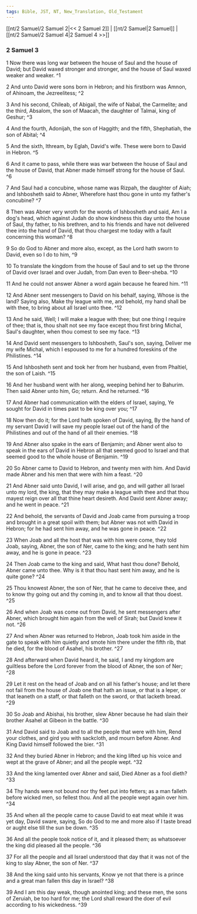 ```yaml
---
tags: Bible, JST, NT, New_Translation, Old_Testament
---
```


[[nt/2 Samuel/2 Samuel 2|<< 2 Samuel 2]] | [[nt/2 Samuel|2 Samuel]] | [[nt/2 Samuel/2 Samuel 4|2 Samuel 4 >>]]

### 2 Samuel 3

1 Now there was long war between the house of Saul and the house of David; but David waxed stronger and stronger, and the house of Saul waxed weaker and weaker.  ^1

2 And unto David were sons born in Hebron; and his firstborn was Amnon, of Ahinoam, the Jezreelitess;  ^2

3 And his second, Chileab, of Abigail, the wife of Nabal, the Carmelite; and the third, Absalom, the son of Maacah, the daughter of Talmai, king of Geshur;  ^3

4 And the fourth, Adonijah, the son of Haggith; and the fifth, Shephatiah, the son of Abital;  ^4

5 And the sixth, Ithream, by Eglah, David\'s wife. These were born to David in Hebron.  ^5

6 And it came to pass, while there was war between the house of Saul and the house of David, that Abner made himself strong for the house of Saul.  ^6

7 And Saul had a concubine, whose name was Rizpah, the daughter of Aiah; and Ishbosheth said to Abner, Wherefore hast thou gone in unto my father\'s concubine?  ^7

8 Then was Abner very wroth for the words of Ishbosheth and said, Am I a dog\'s head, which against Judah do show kindness this day unto the house of Saul, thy father, to his brethren, and to his friends and have not delivered thee into the hand of David, that thou chargest me today with a fault concerning this woman?  ^8

9 So do God to Abner and more also, except, as the Lord hath sworn to David, even so I do to him,  ^9

10 To translate the kingdom from the house of Saul and to set up the throne of David over Israel and over Judah, from Dan even to Beer-sheba.  ^10

11 And he could not answer Abner a word again because he feared him.  ^11

12 And Abner sent messengers to David on his behalf, saying, Whose is the land? Saying also, Make thy league with me, and behold, my hand shall be with thee, to bring about all Israel unto thee.  ^12

13 And he said, Well; I will make a league with thee; but one thing I require of thee; that is, thou shalt not see my face except thou first bring Michal, Saul\'s daughter, when thou comest to see my face.  ^13

14 And David sent messengers to Ishbosheth, Saul\'s son, saying, Deliver me my wife Michal, which I espoused to me for a hundred foreskins of the Philistines.  ^14

15 And Ishbosheth sent and took her from her husband, even from Phaltiel, the son of Laish.  ^15

16 And her husband went with her along, weeping behind her to Bahurim. Then said Abner unto him, Go; return. And he returned.  ^16

17 And Abner had communication with the elders of Israel, saying, Ye sought for David in times past to be king over you;  ^17

18 Now then do it; for the Lord hath spoken of David, saying, By the hand of my servant David I will save my people Israel out of the hand of the Philistines and out of the hand of all their enemies.  ^18

19 And Abner also spake in the ears of Benjamin; and Abner went also to speak in the ears of David in Hebron all that seemed good to Israel and that seemed good to the whole house of Benjamin.  ^19

20 So Abner came to David to Hebron, and twenty men with him. And David made Abner and his men that were with him a feast.  ^20

21 And Abner said unto David, I will arise, and go, and will gather all Israel unto my lord, the king, that they may make a league with thee and that thou mayest reign over all that thine heart desireth. And David sent Abner away; and he went in peace.  ^21

22 And behold, the servants of David and Joab came from pursuing a troop and brought in a great spoil with them; but Abner was not with David in Hebron; for he had sent him away, and he was gone in peace.  ^22

23 When Joab and all the host that was with him were come, they told Joab, saying, Abner, the son of Ner, came to the king; and he hath sent him away, and he is gone in peace.  ^23

24 Then Joab came to the king and said, What hast thou done? Behold, Abner came unto thee. Why is it that thou hast sent him away, and he is quite gone?  ^24

25 Thou knowest Abner, the son of Ner, that he came to deceive thee, and to know thy going out and thy coming in, and to know all that thou doest.  ^25

26 And when Joab was come out from David, he sent messengers after Abner, which brought him again from the well of Sirah; but David knew it not.  ^26

27 And when Abner was returned to Hebron, Joab took him aside in the gate to speak with him quietly and smote him there under the fifth rib, that he died, for the blood of Asahel, his brother.  ^27

28 And afterward when David heard it, he said, I and my kingdom are guiltless before the Lord forever from the blood of Abner, the son of Ner;  ^28

29 Let it rest on the head of Joab and on all his father\'s house; and let there not fail from the house of Joab one that hath an issue, or that is a leper, or that leaneth on a staff, or that falleth on the sword, or that lacketh bread.  ^29

30 So Joab and Abishai, his brother, slew Abner because he had slain their brother Asahel at Gibeon in the battle.  ^30

31 And David said to Joab and to all the people that were with him, Rend your clothes, and gird you with sackcloth, and mourn before Abner. And King David himself followed the bier.  ^31

32 And they buried Abner in Hebron; and the king lifted up his voice and wept at the grave of Abner; and all the people wept.  ^32

33 And the king lamented over Abner and said, Died Abner as a fool dieth?  ^33

34 Thy hands were not bound nor thy feet put into fetters; as a man falleth before wicked men, so fellest thou. And all the people wept again over him.  ^34

35 And when all the people came to cause David to eat meat while it was yet day, David sware, saying, So do God to me and more also if I taste bread or aught else till the sun be down.  ^35

36 And all the people took notice of it, and it pleased them; as whatsoever the king did pleased all the people.  ^36

37 For all the people and all Israel understood that day that it was not of the king to slay Abner, the son of Ner.  ^37

38 And the king said unto his servants, Know ye not that there is a prince and a great man fallen this day in Israel?  ^38

39 And I am this day weak, though anointed king; and these men, the sons of Zeruiah, be too hard for me; the Lord shall reward the doer of evil according to his wickedness.  ^39

 
